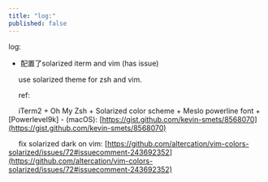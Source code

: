 ```yaml
---
title: "log:"
published: false
---
```

log:

- 配置了solarized iterm and vim (has issue) 

     use solarized theme for zsh and vim.

     ref:

     iTerm2 + Oh My Zsh + Solarized color scheme + Meslo powerline font + [Powerlevel9k] - (macOS): [https://gist.github.com/kevin-smets/8568070](https://gist.github.com/kevin-smets/8568070)

     fix solarized dark on vim: [https://github.com/altercation/vim-colors-solarized/issues/72#issuecomment-243692352](https://github.com/altercation/vim-colors-solarized/issues/72#issuecomment-243692352)

